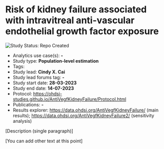 Risk of kidney failure associated with intravitreal anti-vascular endothelial growth factor exposure
=============

<img src="https://img.shields.io/badge/Study%20Status-Repo%20Created-lightgray.svg" alt="Study Status: Repo Created">

- Analytics use case(s): **-**
- Study type: **Population-level estimation**
- Tags: 
- Study lead: **Cindy X. Cai**
- Study lead forums tag: **-**
- Study start date: **28-03-2023**
- Study end date: **14-07-2023**
- Protocol: https://ohdsi-studies.github.io/AntiVegfKidneyFailure/Protocol.html
- Publications: **-**
- Results explorer: https://data.ohdsi.org/AntiVegfKidneyFailure/ (main results); https://data.ohdsi.org/AntiVegfKidneyFailure2/ (sensitivity analysis)

[Description (single paragraph)]

[You can add other text at this point]
